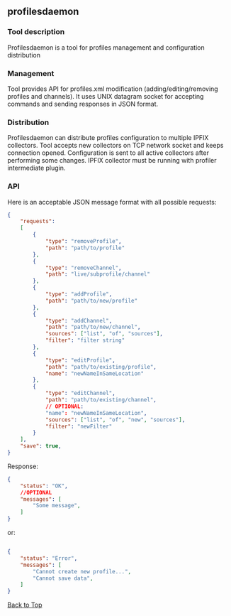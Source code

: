 ## profilesdaemon

### Tool description

Profilesdaemon is a tool for profiles management and configuration distribution

### Management

Tool provides API for profiles.xml modification (adding/editing/removing profiles and channels).
It uses UNIX datagram socket for accepting commands and sending responses in JSON format.

### Distribution

Profilesdaemon can distribute profiles configuration to multiple IPFIX collectors.
Tool accepts new collectors on TCP network socket and keeps connection opened.
Configuration is sent to all active collectors after performing some changes.
IPFIX collector must be running with profiler intermediate plugin.

### API

Here is an acceptable JSON message format with all possible requests:

```json
{
	"requests":
	[
		{
			"type": "removeProfile",
			"path": "path/to/profile"
		},
		{
			"type": "removeChannel",
			"path": "live/subprofile/channel"
		},
		{
			"type": "addProfile",
			"path": "path/to/new/profile"
		},
		{
			"type": "addChannel",
			"path": "path/to/new/channel",
			"sources": ["list", "of", "sources"],
			"filter": "filter string"
		},
		{
			"type": "editProfile",
			"path": "path/to/existing/profile",
			"name": "newNameInSameLocation"
		},
		{
			"type": "editChannel",
			"path": "path/to/existing/channel",
			// OPTIONAL:
			"name": "newNameInSameLocation",
			"sources": ["list", "of", "new", "sources"],
			"filter": "newFilter"
		}
	],
	"save": true,
}

```

Response:

```json
{
	"status": "OK",
	//OPTIONAL
	"messages": [
		"Some message",
	]
}

```
or:

```json

{
	"status": "Error",
	"messages": [
		"Cannot create new profile...",
		"Cannot save data",
	]
}

```

[Back to Top](#top)
